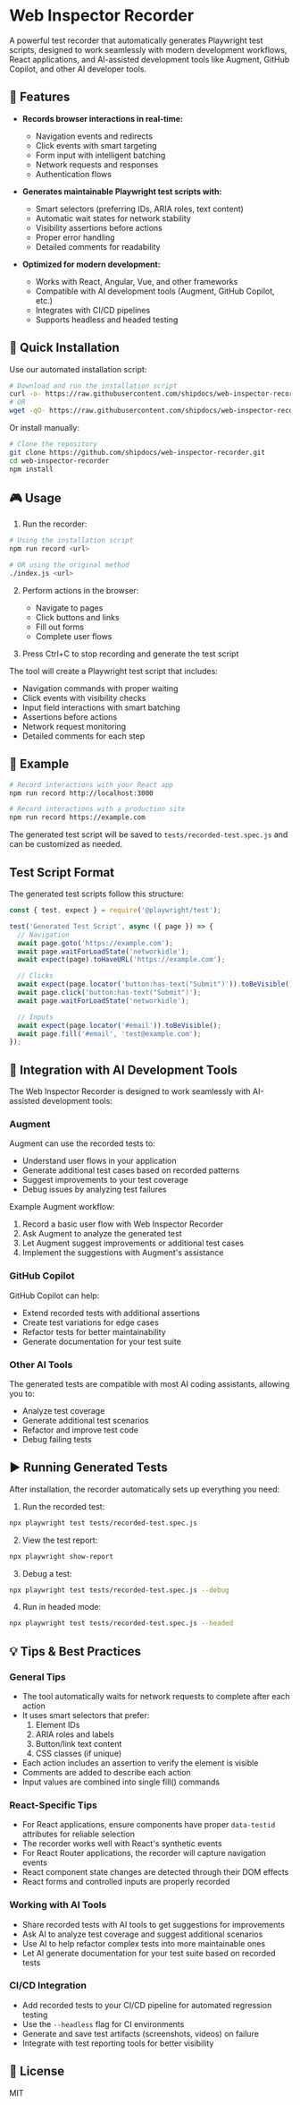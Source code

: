 # Web Inspector Recorder

A powerful test recorder that automatically generates Playwright test scripts, designed to work seamlessly with modern development workflows, React applications, and AI-assisted development tools like Augment, GitHub Copilot, and other AI developer tools.

## 🌟 Features

- **Records browser interactions in real-time:**
  - Navigation events and redirects
  - Click events with smart targeting
  - Form input with intelligent batching
  - Network requests and responses
  - Authentication flows

- **Generates maintainable Playwright test scripts with:**
  - Smart selectors (preferring IDs, ARIA roles, text content)
  - Automatic wait states for network stability
  - Visibility assertions before actions
  - Proper error handling
  - Detailed comments for readability

- **Optimized for modern development:**
  - Works with React, Angular, Vue, and other frameworks
  - Compatible with AI development tools (Augment, GitHub Copilot, etc.)
  - Integrates with CI/CD pipelines
  - Supports headless and headed testing

## 🚀 Quick Installation

Use our automated installation script:

```bash
# Download and run the installation script
curl -o- https://raw.githubusercontent.com/shipdocs/web-inspector-recorder/main/install.sh | bash
# OR
wget -qO- https://raw.githubusercontent.com/shipdocs/web-inspector-recorder/main/install.sh | bash
```

Or install manually:

```bash
# Clone the repository
git clone https://github.com/shipdocs/web-inspector-recorder.git
cd web-inspector-recorder
npm install
```

## 🎮 Usage

1. Run the recorder:
```bash
# Using the installation script
npm run record <url>

# OR using the original method
./index.js <url>
```

2. Perform actions in the browser:
   - Navigate to pages
   - Click buttons and links
   - Fill out forms
   - Complete user flows

3. Press Ctrl+C to stop recording and generate the test script

The tool will create a Playwright test script that includes:
- Navigation commands with proper waiting
- Click events with visibility checks
- Input field interactions with smart batching
- Assertions before actions
- Network request monitoring
- Detailed comments for each step

## 📝 Example

```bash
# Record interactions with your React app
npm run record http://localhost:3000

# Record interactions with a production site
npm run record https://example.com
```

The generated test script will be saved to `tests/recorded-test.spec.js` and can be customized as needed.

## Test Script Format

The generated test scripts follow this structure:
```javascript
const { test, expect } = require('@playwright/test');

test('Generated Test Script', async ({ page }) => {
  // Navigation
  await page.goto('https://example.com');
  await page.waitForLoadState('networkidle');
  await expect(page).toHaveURL('https://example.com');

  // Clicks
  await expect(page.locator('button:has-text("Submit")')).toBeVisible();
  await page.click('button:has-text("Submit")');
  await page.waitForLoadState('networkidle');

  // Inputs
  await expect(page.locator('#email')).toBeVisible();
  await page.fill('#email', 'test@example.com');
});
```

## 🤖 Integration with AI Development Tools

The Web Inspector Recorder is designed to work seamlessly with AI-assisted development tools:

### Augment

Augment can use the recorded tests to:
- Understand user flows in your application
- Generate additional test cases based on recorded patterns
- Suggest improvements to your test coverage
- Debug issues by analyzing test failures

Example Augment workflow:
1. Record a basic user flow with Web Inspector Recorder
2. Ask Augment to analyze the generated test
3. Let Augment suggest improvements or additional test cases
4. Implement the suggestions with Augment's assistance

### GitHub Copilot

GitHub Copilot can help:
- Extend recorded tests with additional assertions
- Create test variations for edge cases
- Refactor tests for better maintainability
- Generate documentation for your test suite

### Other AI Tools

The generated tests are compatible with most AI coding assistants, allowing you to:
- Analyze test coverage
- Generate additional test scenarios
- Refactor and improve test code
- Debug failing tests

## ▶️ Running Generated Tests

After installation, the recorder automatically sets up everything you need:

1. Run the recorded test:
```bash
npx playwright test tests/recorded-test.spec.js
```

2. View the test report:
```bash
npx playwright show-report
```

3. Debug a test:
```bash
npx playwright test tests/recorded-test.spec.js --debug
```

4. Run in headed mode:
```bash
npx playwright test tests/recorded-test.spec.js --headed
```

## 💡 Tips & Best Practices

### General Tips
- The tool automatically waits for network requests to complete after each action
- It uses smart selectors that prefer:
  1. Element IDs
  2. ARIA roles and labels
  3. Button/link text content
  4. CSS classes (if unique)
- Each action includes an assertion to verify the element is visible
- Comments are added to describe each action
- Input values are combined into single fill() commands

### React-Specific Tips
- For React applications, ensure components have proper `data-testid` attributes for reliable selection
- The recorder works well with React's synthetic events
- For React Router applications, the recorder will capture navigation events
- React component state changes are detected through their DOM effects
- React forms and controlled inputs are properly recorded

### Working with AI Tools
- Share recorded tests with AI tools to get suggestions for improvements
- Ask AI to analyze test coverage and suggest additional scenarios
- Use AI to help refactor complex tests into more maintainable ones
- Let AI generate documentation for your test suite based on recorded tests

### CI/CD Integration
- Add recorded tests to your CI/CD pipeline for automated regression testing
- Use the `--headless` flag for CI environments
- Generate and save test artifacts (screenshots, videos) on failure
- Integrate with test reporting tools for better visibility

## 📄 License

MIT
